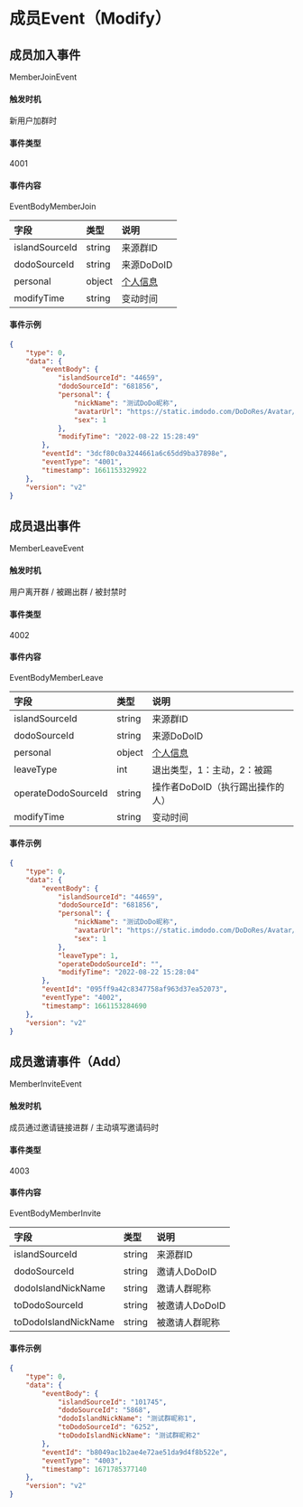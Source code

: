 # 成员Event（Modify）


## 成员加入事件

MemberJoinEvent

#### 触发时机

新用户加群时

#### 事件类型

4001

#### 事件内容

EventBodyMemberJoin

|字段|类型|说明|
|:---------------|:-----|:---------------|
|islandSourceId|string|来源群ID|
|dodoSourceId|string|来源DoDoID|
|personal|object|[个人信息](../api/message.md#个人信息)|
|modifyTime|string|变动时间|

#### 事件示例

```json
{
    "type": 0,
    "data": {
        "eventBody": {
            "islandSourceId": "44659",
            "dodoSourceId": "681856",
            "personal": {
                "nickName": "测试DoDo昵称",
                "avatarUrl": "https://static.imdodo.com/DoDoRes/Avatar/6.png",
                "sex": 1
            },
            "modifyTime": "2022-08-22 15:28:49"
        },
        "eventId": "3dcf80c0a3244661a6c65dd9ba37898e",
        "eventType": "4001",
        "timestamp": 1661153329922
    },
    "version": "v2"
}
```

## 成员退出事件

MemberLeaveEvent

#### 触发时机

用户离开群 / 被踢出群 / 被封禁时

#### 事件类型

4002

#### 事件内容

EventBodyMemberLeave

|字段|类型|说明|
|:---------------|:-----|:---------------|
|islandSourceId|string|来源群ID|
|dodoSourceId|string|来源DoDoID|
|personal|object|[个人信息](../api/message.md#个人信息)|
|leaveType|int|退出类型，1：主动，2：被踢|
|operateDodoSourceId|string|操作者DoDoID（执行踢出操作的人）|
|modifyTime|string|变动时间|

#### 事件示例

```json
{
    "type": 0,
    "data": {
        "eventBody": {
            "islandSourceId": "44659",
            "dodoSourceId": "681856",
            "personal": {
                "nickName": "测试DoDo昵称",
                "avatarUrl": "https://static.imdodo.com/DoDoRes/Avatar/6.png",
                "sex": 1
            },
            "leaveType": 1,
            "operateDodoSourceId": "",
            "modifyTime": "2022-08-22 15:28:04"
        },
        "eventId": "095ff9a42c8347758af963d37ea52073",
        "eventType": "4002",
        "timestamp": 1661153284690
    },
    "version": "v2"
}
```


## 成员邀请事件（Add）

MemberInviteEvent

#### 触发时机

成员通过邀请链接进群 / 主动填写邀请码时

#### 事件类型

4003

#### 事件内容

EventBodyMemberInvite

|字段|类型|说明|
|:---------------|:-----|:---------------|
|islandSourceId|string|来源群ID|
|dodoSourceId|string|邀请人DoDoID|
|dodoIslandNickName|string|邀请人群昵称|
|toDodoSourceId|string|被邀请人DoDoID|
|toDodoIslandNickName|string|被邀请人群昵称|

#### 事件示例

```json
{
    "type": 0,
    "data": {
        "eventBody": {
            "islandSourceId": "101745",
            "dodoSourceId": "5868",
            "dodoIslandNickName": "测试群昵称1",
            "toDodoSourceId": "6252",
            "toDodoIslandNickName": "测试群昵称2"
        },
        "eventId": "b8049ac1b2ae4e72ae51da9d4f8b522e",
        "eventType": "4003",
        "timestamp": 1671785377140
    },
    "version": "v2"
}
```